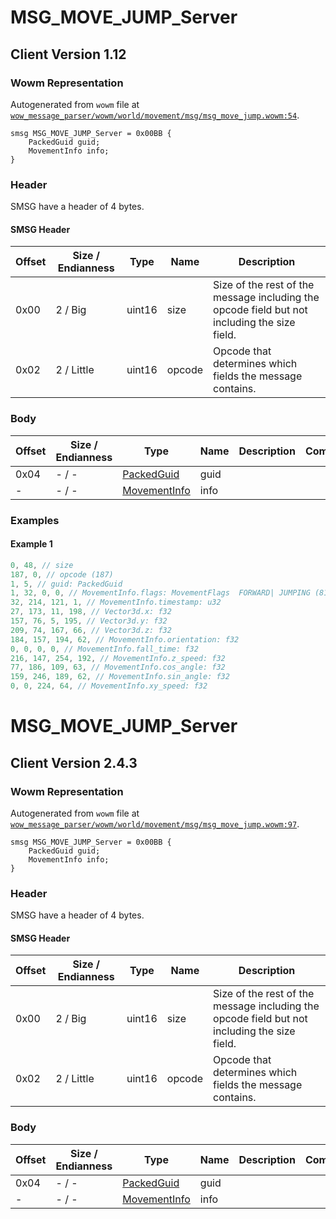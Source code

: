 # MSG_MOVE_JUMP_Server

## Client Version 1.12

### Wowm Representation

Autogenerated from `wowm` file at [`wow_message_parser/wowm/world/movement/msg/msg_move_jump.wowm:54`](https://github.com/gtker/wow_messages/tree/main/wow_message_parser/wowm/world/movement/msg/msg_move_jump.wowm#L54).
```rust,ignore
smsg MSG_MOVE_JUMP_Server = 0x00BB {
    PackedGuid guid;
    MovementInfo info;
}
```
### Header

SMSG have a header of 4 bytes.

#### SMSG Header

| Offset | Size / Endianness | Type   | Name   | Description |
| ------ | ----------------- | ------ | ------ | ----------- |
| 0x00   | 2 / Big           | uint16 | size   | Size of the rest of the message including the opcode field but not including the size field.|
| 0x02   | 2 / Little        | uint16 | opcode | Opcode that determines which fields the message contains.|

### Body

| Offset | Size / Endianness | Type | Name | Description | Comment |
| ------ | ----------------- | ---- | ---- | ----------- | ------- |
| 0x04 | - / - | [PackedGuid](../spec/packed-guid.md) | guid |  |  |
| - | - / - | [MovementInfo](movementinfo.md) | info |  |  |

### Examples

#### Example 1

```c
0, 48, // size
187, 0, // opcode (187)
1, 5, // guid: PackedGuid
1, 32, 0, 0, // MovementInfo.flags: MovementFlags  FORWARD| JUMPING (8193)
32, 214, 121, 1, // MovementInfo.timestamp: u32
27, 173, 11, 198, // Vector3d.x: f32
157, 76, 5, 195, // Vector3d.y: f32
209, 74, 167, 66, // Vector3d.z: f32
184, 157, 194, 62, // MovementInfo.orientation: f32
0, 0, 0, 0, // MovementInfo.fall_time: f32
216, 147, 254, 192, // MovementInfo.z_speed: f32
77, 186, 109, 63, // MovementInfo.cos_angle: f32
159, 246, 189, 62, // MovementInfo.sin_angle: f32
0, 0, 224, 64, // MovementInfo.xy_speed: f32
```
# MSG_MOVE_JUMP_Server

## Client Version 2.4.3

### Wowm Representation

Autogenerated from `wowm` file at [`wow_message_parser/wowm/world/movement/msg/msg_move_jump.wowm:97`](https://github.com/gtker/wow_messages/tree/main/wow_message_parser/wowm/world/movement/msg/msg_move_jump.wowm#L97).
```rust,ignore
smsg MSG_MOVE_JUMP_Server = 0x00BB {
    PackedGuid guid;
    MovementInfo info;
}
```
### Header

SMSG have a header of 4 bytes.

#### SMSG Header

| Offset | Size / Endianness | Type   | Name   | Description |
| ------ | ----------------- | ------ | ------ | ----------- |
| 0x00   | 2 / Big           | uint16 | size   | Size of the rest of the message including the opcode field but not including the size field.|
| 0x02   | 2 / Little        | uint16 | opcode | Opcode that determines which fields the message contains.|

### Body

| Offset | Size / Endianness | Type | Name | Description | Comment |
| ------ | ----------------- | ---- | ---- | ----------- | ------- |
| 0x04 | - / - | [PackedGuid](../spec/packed-guid.md) | guid |  |  |
| - | - / - | [MovementInfo](movementinfo.md) | info |  |  |

